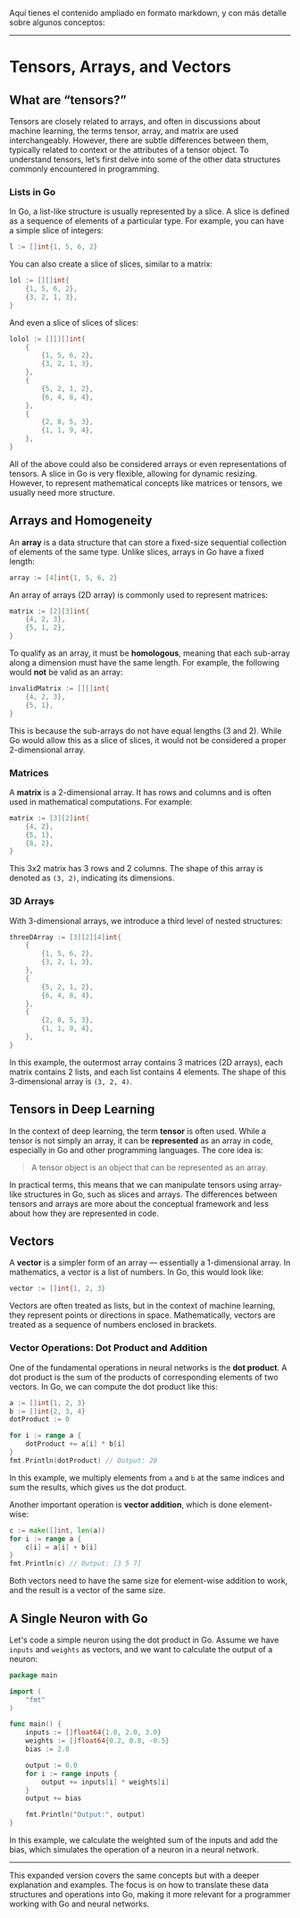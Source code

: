 Aquí tienes el contenido ampliado en formato markdown, y con más detalle sobre algunos conceptos:

---

# Tensors, Arrays, and Vectors

## What are “tensors?”
Tensors are closely related to arrays, and often in discussions about machine learning, the terms tensor, array, and matrix are used interchangeably. However, there are subtle differences between them, typically related to context or the attributes of a tensor object. To understand tensors, let’s first delve into some of the other data structures commonly encountered in programming.

### Lists in Go
In Go, a list-like structure is usually represented by a slice. A slice is defined as a sequence of elements of a particular type. For example, you can have a simple slice of integers:

```go
l := []int{1, 5, 6, 2}
```

You can also create a slice of slices, similar to a matrix:

```go
lol := [][]int{
    {1, 5, 6, 2},
    {3, 2, 1, 3},
}
```

And even a slice of slices of slices:

```go
lolol := [][][]int{
    {
        {1, 5, 6, 2},
        {3, 2, 1, 3},
    },
    {
        {5, 2, 1, 2},
        {6, 4, 8, 4},
    },
    {
        {2, 8, 5, 3},
        {1, 1, 9, 4},
    },
}
```

All of the above could also be considered arrays or even representations of tensors. A slice in Go is very flexible, allowing for dynamic resizing. However, to represent mathematical concepts like matrices or tensors, we usually need more structure.

## Arrays and Homogeneity
An **array** is a data structure that can store a fixed-size sequential collection of elements of the same type. Unlike slices, arrays in Go have a fixed length:

```go
array := [4]int{1, 5, 6, 2}
```

An array of arrays (2D array) is commonly used to represent matrices:

```go
matrix := [2][3]int{
    {4, 2, 3},
    {5, 1, 2},
}
```

To qualify as an array, it must be **homologous**, meaning that each sub-array along a dimension must have the same length. For example, the following would **not** be valid as an array:

```go
invalidMatrix := [][]int{
    {4, 2, 3},
    {5, 1},
}
```

This is because the sub-arrays do not have equal lengths (3 and 2). While Go would allow this as a slice of slices, it would not be considered a proper 2-dimensional array.

### Matrices
A **matrix** is a 2-dimensional array. It has rows and columns and is often used in mathematical computations. For example:

```go
matrix := [3][2]int{
    {4, 2},
    {5, 1},
    {8, 2},
}
```

This 3x2 matrix has 3 rows and 2 columns. The shape of this array is denoted as `(3, 2)`, indicating its dimensions.

### 3D Arrays
With 3-dimensional arrays, we introduce a third level of nested structures:

```go
threeDArray := [3][2][4]int{
    {
        {1, 5, 6, 2},
        {3, 2, 1, 3},
    },
    {
        {5, 2, 1, 2},
        {6, 4, 8, 4},
    },
    {
        {2, 8, 5, 3},
        {1, 1, 9, 4},
    },
}
```

In this example, the outermost array contains 3 matrices (2D arrays), each matrix contains 2 lists, and each list contains 4 elements. The shape of this 3-dimensional array is `(3, 2, 4)`.

## Tensors in Deep Learning
In the context of deep learning, the term **tensor** is often used. While a tensor is not simply an array, it can be **represented** as an array in code, especially in Go and other programming languages. The core idea is:

> A tensor object is an object that can be represented as an array.

In practical terms, this means that we can manipulate tensors using array-like structures in Go, such as slices and arrays. The differences between tensors and arrays are more about the conceptual framework and less about how they are represented in code.

## Vectors
A **vector** is a simpler form of an array — essentially a 1-dimensional array. In mathematics, a vector is a list of numbers. In Go, this would look like:

```go
vector := []int{1, 2, 3}
```

Vectors are often treated as lists, but in the context of machine learning, they represent points or directions in space. Mathematically, vectors are treated as a sequence of numbers enclosed in brackets.

### Vector Operations: Dot Product and Addition
One of the fundamental operations in neural networks is the **dot product**. A dot product is the sum of the products of corresponding elements of two vectors. In Go, we can compute the dot product like this:

```go
a := []int{1, 2, 3}
b := []int{2, 3, 4}
dotProduct := 0

for i := range a {
    dotProduct += a[i] * b[i]
}
fmt.Println(dotProduct) // Output: 20
```

In this example, we multiply elements from `a` and `b` at the same indices and sum the results, which gives us the dot product.

Another important operation is **vector addition**, which is done element-wise:

```go
c := make([]int, len(a))
for i := range a {
    c[i] = a[i] + b[i]
}
fmt.Println(c) // Output: [3 5 7]
```

Both vectors need to have the same size for element-wise addition to work, and the result is a vector of the same size.

## A Single Neuron with Go
Let's code a simple neuron using the dot product in Go. Assume we have `inputs` and `weights` as vectors, and we want to calculate the output of a neuron:

```go
package main

import (
    "fmt"
)

func main() {
    inputs := []float64{1.0, 2.0, 3.0}
    weights := []float64{0.2, 0.8, -0.5}
    bias := 2.0

    output := 0.0
    for i := range inputs {
        output += inputs[i] * weights[i]
    }
    output += bias

    fmt.Println("Output:", output)
}
```

In this example, we calculate the weighted sum of the inputs and add the bias, which simulates the operation of a neuron in a neural network.

---

This expanded version covers the same concepts but with a deeper explanation and examples. The focus is on how to translate these data structures and operations into Go, making it more relevant for a programmer working with Go and neural networks.